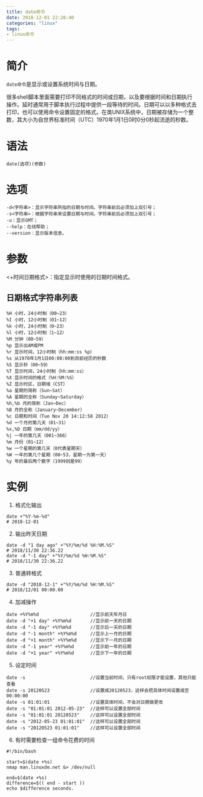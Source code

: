 ```yaml
---
title: date命令
date: 2018-12-01 22:28:40
categories: "linux"
tags:
- linux命令
---
```


# 简介
`date命令`是显示或设置系统时间与日期。

很多shell脚本里面需要打印不同格式的时间或日期，以及要根据时间和日期执行操作。延时通常用于脚本执行过程中提供一段等待的时间。日期可以以多种格式去打印，也可以使用命令设置固定的格式。在类UNIX系统中，日期被存储为一个整数，其大小为自世界标准时间（UTC）1970年1月1日0时0分0秒起流逝的秒数。

# 语法
```shell
date(选项)(参数)
```

# 选项
```shell
-d<字符串>：显示字符串所指的日期与时间。字符串前后必须加上双引号；
-s<字符串>：根据字符串来设置日期与时间。字符串前后必须加上双引号；
-u：显示GMT；
--help：在线帮助；
--version：显示版本信息。
```

# 参数
<+时间日期格式>：指定显示时使用的日期时间格式。

## 日期格式字符串列表
```shell
%H 小时，24小时制（00~23）
%I 小时，12小时制（01~12）
%k 小时，24小时制（0~23）
%l 小时，12小时制（1~12）
%M 分钟（00~59）
%p 显示出AM或PM
%r 显示时间，12小时制（hh:mm:ss %p）
%s 从1970年1月1日00:00:00到目前经历的秒数
%S 显示秒（00~59）
%T 显示时间，24小时制（hh:mm:ss）
%X 显示时间的格式（%H:%M:%S）
%Z 显示时区，日期域（CST）
%a 星期的简称（Sun~Sat）
%A 星期的全称（Sunday~Saturday）
%h,%b 月的简称（Jan~Dec）
%B 月的全称（January~December）
%c 日期和时间（Tue Nov 20 14:12:58 2012）
%d 一个月的第几天（01~31）
%x,%D 日期（mm/dd/yy）
%j 一年的第几天（001~366）
%m 月份（01~12）
%w 一个星期的第几天（0代表星期天）
%W 一年的第几个星期（00~53，星期一为第一天）
%y 年的最后两个数字（1999则是99）
```

# 实例
1. 格式化输出
```shell
date +"%Y-%m-%d"
# 2018-12-01
```

2. 输出昨天日期
```shell
date -d "1 day ago" +"%Y/%m/%d %H:%M.%S"
# 2018/11/30 22:36.22
date -d "-1 day" +"%Y/%m/%d %H:%M.%S"
# 2018/11/30 22:36.22
```

3. 普通转格式
```shell
date -d "2018-12-1" +"%Y/%m/%d %H:%M.%S"
# 2018/12/01 00:00.00
```

4. 加减操作
```shell
date +%Y%m%d                   //显示前天年月日
date -d "+1 day" +%Y%m%d       //显示前一天的日期
date -d "-1 day" +%Y%m%d       //显示后一天的日期
date -d "-1 month" +%Y%m%d     //显示上一月的日期
date -d "+1 month" +%Y%m%d     //显示下一月的日期
date -d "-1 year" +%Y%m%d      //显示前一年的日期
date -d "+1 year" +%Y%m%d      //显示下一年的日期
```

5. 设定时间
```shell
date -s                        //设置当前时间，只有root权限才能设置，其他只能查看
date -s 20120523               //设置成20120523，这样会把具体时间设置成空00:00:00
date -s 01:01:01               //设置具体时间，不会对日期做更改
date -s "01:01:01 2012-05-23"  //这样可以设置全部时间
date -s "01:01:01 20120523"    //这样可以设置全部时间
date -s "2012-05-23 01:01:01"  //这样可以设置全部时间
date -s "20120523 01:01:01"    //这样可以设置全部时间
```

6. 有时需要检查一组命令花费的时间
```shell
#!/bin/bash

start=$(date +%s)
nmap man.linuxde.net &> /dev/null

end=$(date +%s)
difference=$(( end - start ))
echo $difference seconds.
```